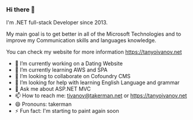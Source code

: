### Hi there 👋

I'm .NET full-stack Developer since 2013.

My main goal is to get better in all of the Microsoft Technologies and to improve my Communication skills and languages knowledge.

You can check my website for more information https://tanyoivanov.net 

- 🔭 I’m currently working on a Dating Website
- 🌱 I’m currently learning AWS and SPA
- 👯 I’m looking to collaborate on Cofoundry CMS
- 🤔 I’m looking for help with learning English Language and grammar
- 💬 Ask me about ASP.NET MVC
- 📫 How to reach me: tivanov@takerman.net or https://tanyoivanov.net
- 😄 Pronouns: takerman
- ⚡ Fun fact: I'm starting to paint again soon
